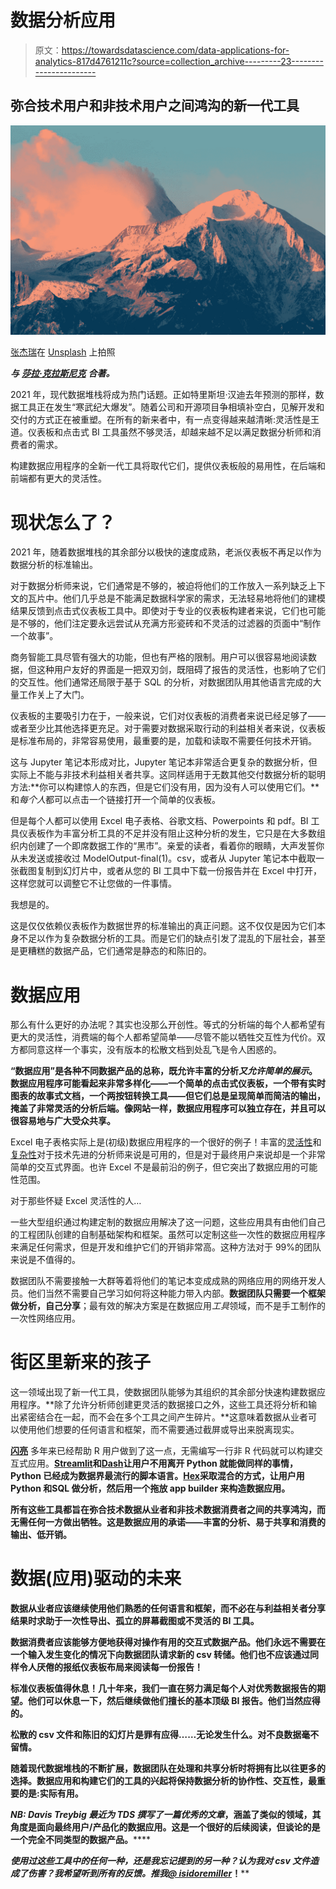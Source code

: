 # 数据分析应用

> 原文：<https://towardsdatascience.com/data-applications-for-analytics-817d4761211c?source=collection_archive---------23----------------------->

## 弥合技术用户和非技术用户之间鸿沟的新一代工具

![](img/a5dcde462233b4d674193930fd4b5352.png)

[张杰瑞](https://unsplash.com/@z734923105?utm_source=medium&utm_medium=referral)在 [Unsplash](https://unsplash.com?utm_source=medium&utm_medium=referral) 上拍照

***与*** [***莎拉·克拉斯尼克***](https://sarahmk125.medium.com/) ***合著。***

2021 年，现代数据堆栈将成为热门话题。正如特里斯坦·汉迪去年预测的那样，数据工具正在发生“寒武纪大爆发”。随着公司和开源项目争相填补空白，见解开发和交付的方式正在被重塑。在所有的新来者中，有一点变得越来越清晰:灵活性是王道。仪表板和点击式 BI 工具虽然不够灵活，却越来越不足以满足数据分析师和消费者的需求。

构建数据应用程序的全新一代工具将取代它们，提供仪表板般的易用性，在后端和前端都有更大的灵活性。

# 现状怎么了？

2021 年，随着数据堆栈的其余部分以极快的速度成熟，老派仪表板不再足以作为数据分析的标准输出。

对于数据分析师来说，它们通常是不够的，被迫将他们的工作放入一系列缺乏上下文的瓦片中。他们几乎总是不能满足数据科学家的需求，无法轻易地将他们的建模结果反馈到点击式仪表板工具中。即使对于专业的仪表板构建者来说，它们也可能是不够的，他们注定要永远尝试从充满方形瓷砖和不灵活的过滤器的页面中“制作一个故事”。

商务智能工具尽管有强大的功能，但也有严格的限制。用户可以很容易地阅读数据，但这种用户友好的界面是一把双刃剑，既阻碍了报告的灵活性，也影响了它们的交互性。他们通常还局限于基于 SQL 的分析，对数据团队用其他语言完成的大量工作关上了大门。

仪表板的主要吸引力在于，一般来说，它们对仪表板的消费者来说已经足够了——或者至少比其他选择更充足。对于需要对数据采取行动的利益相关者来说，仪表板是标准布局的，非常容易使用，最重要的是，加载和读取不需要任何技术开销。

这与 Jupyter 笔记本形成对比，Jupyter 笔记本非常适合更复杂的数据分析，但实际上不能与非技术利益相关者共享。这同样适用于无数其他交付数据分析的聪明方法:**你可以构建惊人的东西，但是它们没有用，因为没有人可以使用它们。**和*每个人*都可以点击一个链接打开一个简单的仪表板。

但是每个人都可以使用 Excel 电子表格、谷歌文档、Powerpoints 和 pdf。BI 工具仪表板作为丰富分析工具的不足并没有阻止这种分析的发生，它只是在大多数组织内创建了一个即席数据工作的“黑市”。亲爱的读者，看着你的眼睛，大声发誓你从未发送或接收过 ModelOutput-final(1)。csv，或者从 Jupyter 笔记本中截取一张截图复制到幻灯片中，或者从您的 BI 工具中下载一份报告并在 Excel 中打开，这样您就可以调整它不让您做的一件事情。

我想是的。

这是仅仅依赖仪表板作为数据世界的标准输出的真正问题。这不仅仅是因为它们本身不足以作为复杂数据分析的工具。而是它们的缺点引发了混乱的下层社会，甚至是更糟糕的数据产品，它们通常是静态的和陈旧的。

# 数据应用

那么有什么更好的办法呢？其实也没那么开创性。等式的分析端的每个人都希望有更大的灵活性，消费端的每个人都希望简单——尽管不能以牺牲交互性为代价。双方都同意这样一个事实，没有版本的松散文档到处乱飞是令人困惑的。

**“数据应用”是各种不同数据产品的总称，既允许丰富的分析*又允许简单的展示*。数据应用程序可能看起来非常多样化——一个简单的点击式仪表板，一个带有实时图表的故事式文档，一个两按钮转换工具——但它们总是呈现简单而简洁的输出，掩盖了非常灵活的分析后端。像网站一样，数据应用程序可以独立存在，并且可以很容易地与广大受众共享。**

Excel 电子表格实际上是(初级)数据应用程序的一个很好的例子！丰富的[灵活性](https://www.excel-easy.com/examples/regression.html)和[复杂性](https://www.excel-easy.com/vba/examples/knapsack-problem.html)对于技术先进的分析师来说是可用的，但是对于最终用户来说却是一个非常简单的交互式界面。也许 Excel 不是最前沿的例子，但它突出了数据应用的可能性范围。

对于那些怀疑 Excel 灵活性的人…

一些大型组织通过构建定制的数据应用解决了这一问题，这些应用具有由他们自己的工程团队创建的自制基础架构和框架。虽然可以定制这些一次性的数据应用程序来满足任何需求，但是开发和维护它们的开销非常高。这种方法对于 99%的团队来说是不值得的。

数据团队不需要接触一大群等着将他们的笔记本变成成熟的网络应用的网络开发人员。他们当然不需要自己学习如何将这种能力带入内部。**数据团队只需要一个框架做分析，自己分享**；最有效的解决方案是在数据应用*工具*领域，而不是手工制作的一次性网络应用。

# 街区里新来的孩子

这一领域出现了新一代工具，使数据团队能够为其组织的其余部分快速构建数据应用程序。**除了允许分析师创建更灵活的数据接口之外，这些工具还将分析和输出紧密结合在一起，而不会在多个工具之间产生碎片。**这意味着数据从业者可以使用他们想要的任何语言和框架，而不需要通过截屏或导出来脱离现实。

[**闪亮**](https://shiny.rstudio.com/) 多年来已经帮助 R 用户做到了这一点，无需编写一行非 R 代码就可以构建交互式应用。[**Streamlit**](https://streamlit.io/)**和[**Dash**](https://plotly.com/dash/)**让用户不用离开 Python 就能做同样的事情，Python 已经成为数据界最流行的脚本语言。[**Hex**](https://hex.tech/)**采取混合的方式，让用户用 Python 和SQL 做分析，然后用一个拖放 app builder 来构造数据应用。******

******所有这些工具都旨在弥合技术数据从业者和非技术数据消费者之间的共享鸿沟，而无需任何一方做出牺牲。这是数据应用的承诺——丰富的分析、易于共享和消费的输出、低开销。******

# ******数据(应用)驱动的未来******

******数据从业者应该继续使用他们熟悉的任何语言和框架，而不必在与利益相关者分享结果时求助于一次性导出、孤立的屏幕截图或不灵活的 BI 工具。******

******数据消费者应该能够方便地获得对操作有用的交互式数据产品。他们永远不需要在一个输入发生变化的情况下向数据团队请求新的 csv 转储。他们也不应该通过同样令人厌倦的报纸仪表板布局来阅读每一份报告！******

******标准仪表板值得休息！几十年来，我们一直在努力满足每个人对优秀数据报告的期望。他们可以休息一下，然后继续做他们擅长的基本顶级 BI 报告。他们当然应得的。******

******松散的 csv 文件和陈旧的幻灯片是罪有应得……无论发生什么。对不良数据毫不留情。******

******随着现代数据堆栈的不断扩展，数据团队在处理和共享分析时将拥有比以往更多的选择。数据应用和构建它们的工具的兴起将保持数据分析的协作性、交互性，最重要的是:**实际有用**。******

*****NB: Davis Treybig 最近为 TDS 撰写了一篇优秀的文章*</the-analytical-application-stack-eead8ce6b70>**，涵盖了类似的领域，其角度是面向最终用户/产品化的数据应用。这是一个很好的后续阅读，但谈论的是一个完全不同类型的数据产品。******

******使用过这些工具中的任何一种，还是我忘记提到的另一种？认为我对 csv 文件造成了伤害？我希望听到所有的反馈。推我*[*@ isidoremiller*](http://twitter.com/isidoremiller)*！******